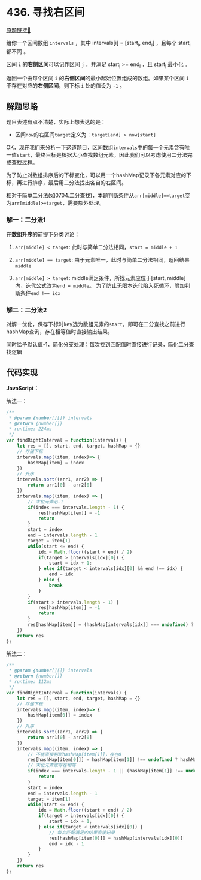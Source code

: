 # 436. 寻找右区间
[原题链接🔗](https://leetcode-cn.com/problems/find-right-interval/)  

给你一个区间数组 `intervals` ，其中 intervals[i] = [start<sub>i</sub>, end<sub>i</sub>] ，且每个 start<sub>i</sub> 都不同 。

区间 `i` 的**右侧区间**可以记作区间 `j` ，并满足 start<sub>j</sub> >= end<sub>i</sub> ，且 start<sub>j</sub> 最小化 。

返回一个由每个区间 `i` 的**右侧区间**的最小起始位置组成的数组。如果某个区间 `i` 不存在对应的**右侧区间**，则下标 `i` 处的值设为 `-1` 。

## 解题思路
题目表述有点不清楚，实际上想表达的是：

 - 区间`now`的右区间`target`定义为：`target[end] > now[start]`

OK，现在我们来分析一下这道题目，区间数组`intervals`中的每一个元素含有唯一值`start`，最终目标是根据大小查找数组元素，因此我们可以考虑使用二分法完成查找过程。

为了防止对数组排序后的下标变化，可以用一个hashMap记录下各元素对应的下标，再进行排序，最后用二分法找出各自的右区间。

相对于简单二分法(如[0704.二分查找](./leetcode/0704-二分查找.md))，本题判断条件从`arr[middle]==target`变为`arr[middle]>=target`，需要额外处理。

### 解一：二分法1
在**数组升序**的前提下分类讨论：

1. `arr[middle] < target`: 此时与简单二分法相同，`start = middle + 1`

2. `arr[middle] == target`: 由于元素唯一，此时与简单二分法相同，返回结果`middle`

3. `arr[middle] > target`: middle满足条件，所找元素应位于[start, middle]内，迭代公式改为`end = middle`。
    为了防止无限本迭代陷入死循环，附加判断条件`end !== idx`
### 解二：二分法2
对解一优化，保存下标时key选为数组元素的`start`，即可在二分查找之前进行hashMap查询，存在相等值时直接输出结果。

同时给予默认值-1，简化分支处理；每次找到匹配值时直接进行记录，简化二分查找逻辑

## 代码实现

**JavaScript：**

解法一：
```javascript
/**
 * @param {number[][]} intervals
 * @return {number[]}
 * runtime: 224ms
 */
var findRightInterval = function(intervals) {
    let res = [], start, end, target, hashMap = {}
    // 存储下标
    intervals.map((item, index)=> {
        hashMap[item] = index
    })
    // 升序
    intervals.sort((arr1, arr2) => {
        return arr1[0] - arr2[0]
    })
    intervals.map((item, index) => {
        // 末位元素必-1
        if(index === intervals.length - 1) {
            res[hashMap[item]] = -1
            return
        }
        start = index
        end = intervals.length - 1
        target = item[1]
        while(start <= end) {
            idx = Math.floor((start + end) / 2)
            if(target > intervals[idx][0]) {
                start = idx + 1;
            } else if(target < intervals[idx][0] && end !== idx) {
                end = idx
            } else {
                break
            }
        }
        if(start > intervals.length - 1) {
            res[hashMap[item]] = -1
            return
        }
        res[hashMap[item]] = (hashMap[intervals[idx]] === undefined) ? -1 : hashMap[intervals[idx]]
    })
    return res
};
```

解法二：
```javascript
/**
 * @param {number[][]} intervals
 * @return {number[]}
 * runtime: 112ms
 */
var findRightInterval = function(intervals) {
    let res = [], start, end, target, hashMap = {}
    // 存储下标
    intervals.map((item, index)=> {
        hashMap[item[0]] = index
    })
    // 升序
    intervals.sort((arr1, arr2) => {
        return arr1[0] - arr2[0]
    })
    intervals.map((item, index) => {
        // 不能直接判断hashMap[item[1]]，存在0
        res[hashMap[item[0]]] = hashMap[item[1]] !== undefined ? hashMap[item[1]] : -1
        // 末位元素或存在相等
        if(index === intervals.length - 1 || (hashMap[item[1]] !== undefined)) {
            return
        }
        start = index
        end = intervals.length - 1
        target = item[1]
        while(start <= end) {
            idx = Math.floor((start + end) / 2)
            if(target > intervals[idx][0]) {
                start = idx + 1;
            } else if(target < intervals[idx][0]) {
                // 每次匹配满足的结果直接记录
                res[hashMap[item[0]]] = hashMap[intervals[idx][0]]
                end = idx - 1
            }
        }
    })
    return res
};
```